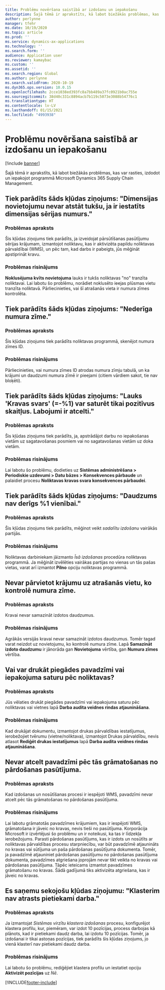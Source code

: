 ```yaml
---
title: Problēmu novēršana saistībā ar izdošanu un iepakošanu
description: Šajā tēmā ir aprakstīts, kā labot biežākās problēmas, kas var rasties, izdodot un iepakojot programmā Microsoft Dynamics 365 Supply Chain Management.
author: perlynne
manager: tfehr
ms.date: 10/19/2020
ms.topic: article
ms.prod: ''
ms.service: dynamics-ax-applications
ms.technology: ''
ms.search.form: ''
audience: Application user
ms.reviewer: kamaybac
ms.custom: ''
ms.assetid: ''
ms.search.region: Global
ms.author: perlynne
ms.search.validFrom: 2020-10-19
ms.dyn365.ops.version: 10.0.15
ms.openlocfilehash: 2cce1038ed393fc8a7bb489a37fc0921b0ac755e
ms.sourcegitcommit: 38d40c331c8894acb7b119c5073e3088b54776c1
ms.translationtype: HT
ms.contentlocale: lv-LV
ms.lasthandoff: 01/15/2021
ms.locfileid: "4993938"
---
```

# <a name="troubleshoot-picking-and-packing"></a>Problēmu novēršana saistībā ar izdošanu un iepakošanu

[!include [banner](../includes/banner.md)]

Šajā tēmā ir aprakstīts, kā labot biežākās problēmas, kas var rasties, izdodot un iepakojot programmā Microsoft Dynamics 365 Supply Chain Management.

## <a name="i-receive-the-following-error-message-dimension-location-cant-be-left-blank-if-dimension-serial-number-is-set"></a>Tiek parādīts šāds kļūdas ziņojums: "Dimensijas novietojumu nevar atstāt tukšu, ja ir iestatīts dimensijas sērijas numurs."

### <a name="issue-description"></a>Problēmas apraksts

Šis kļūdas ziņojums tiek parādīts, ja izveidojat pārsūtīšanas pasūtījumu sērijas krājumam, izmantojot noliktavu, kas ir aktivizēta papildu noliktavas pārvaldībai (WMS), un pēc tam, kad darbs ir pabeigts, jūs mēģināt apstiprināt kravu.

### <a name="issue-resolution"></a>Problēmas risinājums

**Noklusējuma kvīts novietojuma** lauks ir tukšs noliktavas "no" tranzīta noliktavai. Lai labotu šo problēmu, norādiet noklusēto ieejas plūsmas vietu tranzīta noliktavā. Pārliecinieties, vai šī atrašanās vieta ir numura zīmes kontrolēta.

## <a name="i-receive-the-following-error-message-invalid-license-plate"></a>Tiek parādīts šāds kļūdas ziņojums: "Nederīga numura zīme."

### <a name="issue-description"></a>Problēmas apraksts

Šis kļūdas ziņojums tiek parādīts noliktavas programmā, skenējot numura zīmes ID.

### <a name="issue-resolution"></a>Problēmas risinājums

Pārliecinieties, vai numura zīmes ID atrodas numura zīmju tabulā, un ka krājumi un daudzumi numura zīmē ir pieejami (citiem vārdiem sakot, tie nav bloķēti).

## <a name="i-receive-the-following-error-message-field-load-weight-1-can-only-contain-positive-numbers-update-has-been-canceled"></a>Tiek parādīts šāds kļūdas ziņojums: "Lauks 'Kravas svars' (=-%1) var saturēt tikai pozitīvus skaitļus. Labojumi ir atcelti."

### <a name="issue-description"></a>Problēmas apraksts

Šis kļūdas ziņojums tiek parādīts, ja, apstrādājot darbu no iepakošanas vietām uz sagatavošanas posmiem vai no sagatavošanas vietām uz doka vietām.

### <a name="issue-resolution"></a>Problēmas risinājums

Lai labotu šo problēmu, dodieties uz **Sistēmas administrēšana \> Periodiskie uzdevumi \> Datu bāzes \> Konsekvences pārbaude** un palaidiet procesu **Noliktavas kravas svara konsekvences pārbaudei**.

## <a name="i-receive-the-following-error-message-the-quantity-is-not-valid-for-unit-1"></a>Tiek parādīts šāds kļūdas ziņojums: "Daudzums nav derīgs %1 vienībai."

### <a name="issue-description"></a>Problēmas apraksts

Šis kļūdas ziņojums tiek parādīts, mēģinot veikt *sadalītu izdošanu* vairākās partijās.

### <a name="issue-resolution"></a>Problēmas risinājums

Noliktavas darbiniekam jāizmanto *Īsā izdošanas* procedūra noliktavas programmā. Ja mēģināt izvēlēties vairākas partijas no vienas un tās pašas vietas, varat arī izmantot **Pilno** opciju noliktavas programmā.

## <a name="i-cant-move-inventory-to-a-location-that-is-license-platecontrolled"></a>Nevar pārvietot krājumu uz atrašanās vietu, ko kontrolē numura zīme.

### <a name="issue-description"></a>Problēmas apraksts

Kravai nevar samazināt izdotos daudzumus.

### <a name="issue-resolution"></a>Problēmas risinājums

Agrākās versijās kravai nevar samazināt izdotos daudzumus. Tomēr tagad varat neizdot uz novietojumu, ko kontrolē numura zīme. Lapā **Samazināt izdoto daudzumu** ir jānorāda gan **Novietojuma** vērtība, gan **Numura zīmes** vērtība.

## <a name="can-i-print-a-delivery-note-or-packing-content-by-warehouse"></a>Vai var drukāt piegādes pavadzīmi vai iepakojuma saturu pēc noliktavas?

### <a name="issue-description"></a>Problēmas apraksts

Jūs vēlaties drukāt piegādes pavadzīmi vai iepakojuma saturu pēc noliktavas vai vietnes lapā **Darba audita veidnes rindas atjaunināšana**.

### <a name="issue-resolution"></a>Problēmas risinājums

Kad drukājat dokumentu, izmantojot drukas pārvaldības iestatījumus, ierobežojiet tvērumu (vietne/noliktava), izmantojot Drukas pārvaldību, nevis atlasot **Rediģēt drukas iestatījumus** lapā **Darba audita veidnes rindas atjaunināšana**.

## <a name="i-cant-cancel-a-packing-slip-after-its-posted-from-a-sales-order"></a>Nevar atcelt pavadzīmi pēc tās grāmatošanas no pārdošanas pasūtījuma.

### <a name="issue-description"></a>Problēmas apraksts

Kad izdošanas un nosūtīšanas procesi ir iespējoti WMS, pavadzīmi nevar atcelt pēc tās grāmatošanas no pārdošanas pasūtījuma.

### <a name="issue-resolution"></a>Problēmas risinājums

Lai labotu grāmatotās pavadzīmes krājumiem, kas ir iespējoti WMS, grāmatošana ir jāveic no kravas, nevis tieši no pasūtījuma. Korporācija Microsoft ir izvērtējusi šo problēmu un ir noteikusi, ka tas ir līdzekļa ierobežojums. Parasti pārdošanas pasūtījums, kas ir izdots un nosūtīts ar noliktavas pārvaldības procesu starpniecību, var būt pavadzīmē atjaunināts no kravas vai sūtījuma un paša pārdošanas pasūtījuma dokumenta. Tomēr, ja pavadzīmē atjauniniet pārdošanas pasūtījumu no pārdošanas pasūtījuma dokumenta, pavadzīmes atgriešana joprojām nevar tikt veikta no kravas vai pārdošanas pasūtījuma. Tāpēc ieteicams izmantot pavadzīmes grāmatošanu no kravas. Šādā gadījumā tiks aktivizēta atgriešana, kas ir jāveic no kravas.

## <a name="i-receive-the-following-error-message-not-enough-work-can-be-found-for-cluster"></a>Es saņemu sekojošu kļūdas ziņojumu: "Klasterim nav atrasts pietiekami darba."

### <a name="issue-description"></a>Problēmas apraksts

Ja izmantojat *Sistēmas virzītu klastera izdošanas* procesu, konfigurējot klastera profilu, kur, piemēram, var izdot 10 pozīcijas, process darbojas kā plānots, kad ir pietiekami daudz darba, lai izdotu 10 pozīcijas. Tomēr, ja izdošanai ir tikai astoņas pozīcijas, tiek parādīts šis kļūdas ziņojums, jo vienā klasterī nav pietiekami daudz darba.

### <a name="issue-resolution"></a>Problēmas risinājums

Lai labotu šo problēmu, rediģējiet klastera profilu un iestatiet opciju **Aktivizēt pozīcijas** uz *Nē*.


[!INCLUDE[footer-include](../../includes/footer-banner.md)]